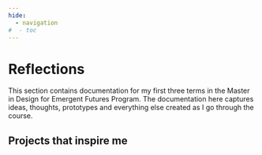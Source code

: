 ```yaml
---
hide:
  - navigation
#  - toc
---
```

# Reflections

This section contains documentation for my first three terms in the Master in Design for Emergent Futures Program. The documentation here captures ideas, thoughts, prototypes and everything else created as I go through the course. 

## Projects that inspire me


